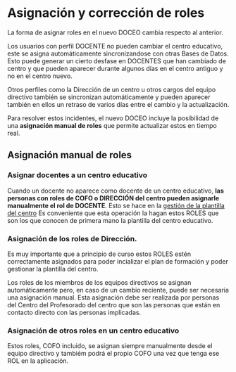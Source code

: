# Asignación y corrección de roles

La forma de asignar roles en el nuevo DOCEO cambia respecto al anterior.

Los usuarios con perfil DOCENTE no pueden cambiar el centro educativo, este se asigna automáticamente sincronizandose con otras Bases de Datos. Esto puede generar un cierto desfase en DOCENTES que han cambiado de centro y que pueden aparecer durante algunos días en el centro antiguo y no en el centro nuevo.

Otros perfiles como la Dirección de un centro u otros cargos del equipo directivo también se sincronizan automáticamente y pueden aparecer también en ellos un retraso de varios días entre el cambio y la actualización.

Para resolver estos incidentes, el nuevo DOCEO incluye la posibilidad de una **asignación manual de roles** que permite actualizar estos en tiempo real.

## Asignación manual de roles

### Asignar docentes a un centro educativo

Cuando un docente no aparece como docente de un centro educativo, **las personas con roles de COFO o DIRECCIÓN del centro pueden asignarle manualmente el rol de DOCENTE**. Esto se hace en la [gestión de la plantilla del centro](../3_plan_de_formacion/gestion-de-la-plantilla-del-centro.md) Es conveniente que esta operación la hagan estos ROLES que son los que conocen de primera mano la plantilla del centro educativo.

### Asignación de los roles de Dirección.

Es muy importante que a principio de curso estos ROLES estén correctamente asignados para poder incializar el plan de formación y poder gestionar la plantilla del centro.

Los roles de los miembros de los equipos directivos se asignan automáticamente pero, en caso de un cambio reciente, puede ser necesaria una asignación manual. Esta asignación debe ser realizada por personas del Centro del Profesorado del centro que son las personas que están en contacto directo con las personas implicadas.

### Asignación de otros roles en un centro educativo

Estos roles, COFO incluido, se asignan siempre manualmente desde el equipo directivo y tambiém podrá el propio COFO una vez que tenga ese ROL en la aplicación.

